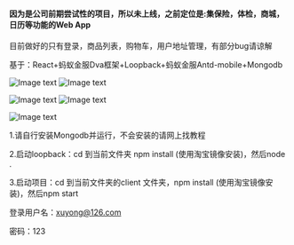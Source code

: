 
#### 因为是公司前期尝试性的项目，所以未上线，之前定位是:集保险，体检，商城，日历等功能的Web App 

目前做好的只有登录，商品列表，购物车，用户地址管理，有部分bug请谅解

基于：React+蚂蚁金服Dva框架+Loopback+蚂蚁金服Antd-mobile+Mongodb 


![Image text](https://raw.githubusercontent.com/xy-xion/newgate-react-dva-loopback-antmobile-mongodb/master/img/gif/login.gif)
![Image text](https://raw.githubusercontent.com/xy-xion/loopback-newgate/master/img/gif/product_list.gif)


![Image text](https://raw.githubusercontent.com/xy-xion/loopback-newgate/master/img/gif/product_detail.gif)
![Image text](https://raw.githubusercontent.com/xy-xion/loopback-newgate/master/img/gif/cart.gif)


![Image text](https://raw.githubusercontent.com/xy-xion/loopback-newgate/master/img/gif/logout.gif)



1.请自行安装Mongodb并运行，不会安装的请网上找教程

2.启动loopback：cd 到当前文件夹 npm install (使用淘宝镜像安装)，然后node .

3.启动项目：cd 到当前文件夹的client 文件夹，npm install (使用淘宝镜像安装)，然后npm start

登录用户名：xuyong@126.com

密码：123
